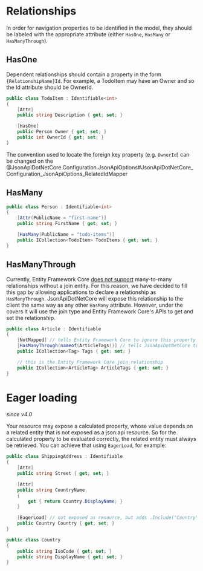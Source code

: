 # Relationships

In order for navigation properties to be identified in the model,
they should be labeled with the appropriate attribute (either `HasOne`, `HasMany` or `HasManyThrough`).

## HasOne

Dependent relationships should contain a property in the form `{RelationshipName}Id`.
For example, a TodoItem may have an Owner and so the Id attribute should be OwnerId.

```c#
public class TodoItem : Identifiable<int>
{
    [Attr]
    public string Description { get; set; }

    [HasOne]
    public Person Owner { get; set; }
    public int OwnerId { get; set; }
}
```

The convention used to locate the foreign key property (e.g. `OwnerId`) can be changed on
the @JsonApiDotNetCore.Configuration.JsonApiOptions#JsonApiDotNetCore_Configuration_JsonApiOptions_RelatedIdMapper

## HasMany

```c#
public class Person : Identifiable<int>
{
    [Attr(PublicName = "first-name")]
    public string FirstName { get; set; }

    [HasMany(PublicName = "todo-items")]
    public ICollection<TodoItem> TodoItems { get; set; }
}
```

## HasManyThrough

Currently, Entity Framework Core [does not support](https://github.com/aspnet/EntityFrameworkCore/issues/1368) many-to-many relationships without a join entity.
For this reason, we have decided to fill this gap by allowing applications to declare a relationship as `HasManyThrough`.
JsonApiDotNetCore will expose this relationship to the client the same way as any other `HasMany` attribute.
However, under the covers it will use the join type and Entity Framework Core's APIs to get and set the relationship.

```c#
public class Article : Identifiable
{
    [NotMapped] // tells Entity Framework Core to ignore this property
    [HasManyThrough(nameof(ArticleTags))] // tells JsonApiDotNetCore to use this as an alias to ArticleTags.Tags
    public ICollection<Tag> Tags { get; set; }

    // this is the Entity Framework Core join relationship
    public ICollection<ArticleTag> ArticleTags { get; set; }
}
```

# Eager loading

_since v4.0_

Your resource may expose a calculated property, whose value depends on a related entity that is not exposed as a json:api resource.
So for the calculated property to be evaluated correctly, the related entity must always be retrieved. You can achieve that using `EagerLoad`, for example:

```c#
public class ShippingAddress : Identifiable
{
    [Attr]
    public string Street { get; set; }

    [Attr]
    public string CountryName
    {
        get { return Country.DisplayName; }
    }

    [EagerLoad] // not exposed as resource, but adds .Include("Country") to the query
    public Country Country { get; set; }
}

public class Country
{
    public string IsoCode { get; set; }
    public string DisplayName { get; set; }
}
```
